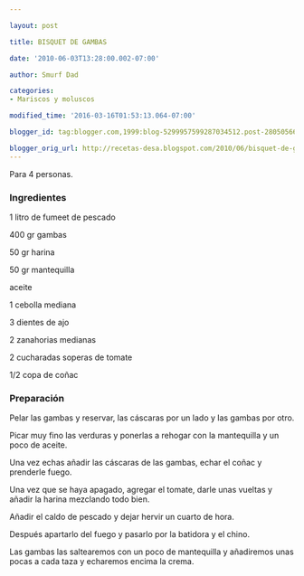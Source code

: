 ```yaml
---

layout: post

title: BISQUET DE GAMBAS

date: '2010-06-03T13:28:00.002-07:00'

author: Smurf Dad

categories:
- Mariscos y moluscos

modified_time: '2016-03-16T01:53:13.064-07:00'

blogger_id: tag:blogger.com,1999:blog-5299957599287034512.post-2805056673440079265

blogger_orig_url: http://recetas-desa.blogspot.com/2010/06/bisquet-de-gambas.html
---
```


Para 4 personas.

<h3>Ingredientes</h3>

1 litro de fumeet de pescado

400 gr gambas

50 gr harina

50 gr mantequilla

aceite

1 cebolla mediana

3 dientes de ajo

2 zanahorias medianas

2 cucharadas soperas de tomate

1/2 copa de coñac

<h3>Preparación</h3>

Pelar las gambas y reservar, las cáscaras por un lado y las gambas por otro.

Picar muy fino las verduras y ponerlas a rehogar con la mantequilla y un poco de aceite.

Una vez echas añadir las cáscaras de las gambas, echar el coñac y prenderle fuego.

Una vez que se haya apagado, agregar el tomate, darle unas vueltas y añadir la harina mezclando todo bien.

Añadir el caldo de pescado y dejar hervir un cuarto de hora.

Después apartarlo del fuego y pasarlo por la batidora y el chino.

Las gambas las saltearemos con un poco de mantequilla y añadiremos unas pocas a cada taza y echaremos encima la crema.
